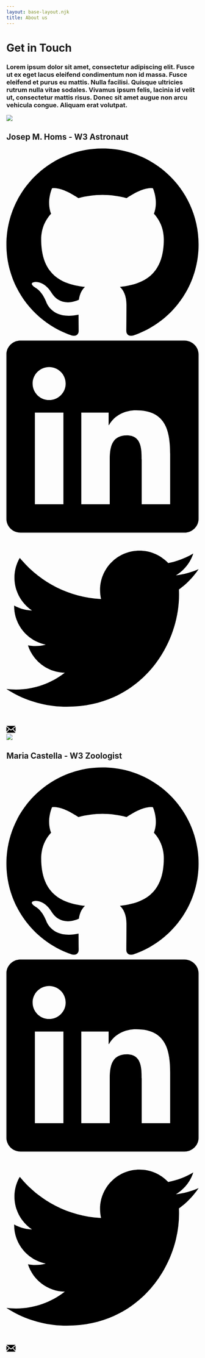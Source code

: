 ```yaml
---
layout: base-layout.njk
title: About us
---
```

<h1> Get in Touch </h1>
<h3>Lorem ipsum dolor sit amet, consectetur adipiscing elit. Fusce ut ex eget lacus eleifend condimentum non id massa. Fusce eleifend et purus eu mattis. Nulla facilisi. Quisque ultricies rutrum nulla vitae sodales. Vivamus ipsum felis, lacinia id velit ut, consectetur mattis risus. Donec sit amet augue non arcu vehicula congue. Aliquam erat volutpat.
</h3>

<div class="social-container">
<div class="social">
    <img src="{{ '/img/txema-about.jpg' | url }}" />
    <div class="social-icons-wrapper">
        <h2>Josep M. Homs - W3 Astronaut</h2>
        <div class="social-icons">
            <a href="https://github.com/jmhoms" title="GitHub" rel="me"><svg xmlns="http://www.w3.org/2000/svg" viewBox="0 0 16 16"   stroke-linejoin="round" stroke-miterlimit="1.414"><path d="M8 0C3.58 0 0 3.582 0 8c0 3.535 2.292 6.533 5.47 7.59.4.075.547-.172.547-.385 0-.19-.007-.693-.01-1.36-2.226.483-2.695-1.073-2.695-1.073-.364-.924-.89-1.17-.89-1.17-.725-.496.056-.486.056-.486.803.056 1.225.824 1.225.824.714 1.223 1.873.87 2.33.665.072-.517.278-.87.507-1.07-1.777-.2-3.644-.888-3.644-3.953 0-.873.31-1.587.823-2.147-.083-.202-.358-1.015.077-2.117 0 0 .672-.215 2.2.82.638-.178 1.323-.266 2.003-.27.68.004 1.364.092 2.003.27 1.527-1.035 2.198-.82 2.198-.82.437 1.102.163 1.915.08 2.117.513.56.823 1.274.823 2.147 0 3.073-1.87 3.75-3.653 3.947.287.246.543.735.543 1.48 0 1.07-.01 1.933-.01 2.195 0 .215.144.463.55.385C13.71 14.53 16 11.534 16 8c0-4.418-3.582-8-8-8"></path></svg></a>
            <a href="https://linkedin.com/in/jmhoms" title="LinkedIn" rel="me"><svg xmlns="http://www.w3.org/2000/svg" viewBox="0 0 16 16"   stroke-linejoin="round" stroke-miterlimit="1.414"><path d="M13.632 13.635h-2.37V9.922c0-.886-.018-2.025-1.234-2.025-1.235 0-1.424.964-1.424 1.96v3.778h-2.37V6H8.51V7.04h.03c.318-.6 1.092-1.233 2.247-1.233 2.4 0 2.845 1.58 2.845 3.637v4.188zM3.558 4.955c-.762 0-1.376-.617-1.376-1.377 0-.758.614-1.375 1.376-1.375.76 0 1.376.617 1.376 1.375 0 .76-.617 1.377-1.376 1.377zm1.188 8.68H2.37V6h2.376v7.635zM14.816 0H1.18C.528 0 0 .516 0 1.153v13.694C0 15.484.528 16 1.18 16h13.635c.652 0 1.185-.516 1.185-1.153V1.153C16 .516 15.467 0 14.815 0z" fill-rule="nonzero"></path></svg></a><a href="https://twitter.com/jmhoms" title="Twitter" rel="me"><svg xmlns="http://www.w3.org/2000/svg" viewBox="0 0 16 16"   stroke-linejoin="round" stroke-miterlimit="1.414"><path d="M16 3.038c-.59.26-1.22.437-1.885.517.677-.407 1.198-1.05 1.443-1.816-.634.375-1.337.648-2.085.795-.598-.638-1.45-1.036-2.396-1.036-1.812 0-3.282 1.468-3.282 3.28 0 .258.03.51.085.75C5.152 5.39 2.733 4.084 1.114 2.1.83 2.583.67 3.147.67 3.75c0 1.14.58 2.143 1.46 2.732-.538-.017-1.045-.165-1.487-.41v.04c0 1.59 1.13 2.918 2.633 3.22-.276.074-.566.114-.865.114-.21 0-.416-.02-.617-.058.418 1.304 1.63 2.253 3.067 2.28-1.124.88-2.54 1.404-4.077 1.404-.265 0-.526-.015-.783-.045 1.453.93 3.178 1.474 5.032 1.474 6.038 0 9.34-5 9.34-9.338 0-.143-.004-.284-.01-.425.64-.463 1.198-1.04 1.638-1.7z" fill-rule="nonzero"></path></svg></a>
            <a href="mailto:jmhoms@gmail.com"><svg xmlns="http://www.w3.org/2000/svg" width="24" height="24" viewBox="0 0 24 24"><path d="M12 12.713l-11.985-9.713h23.971l-11.986 9.713zm-5.425-1.822l-6.575-5.329v12.501l6.575-7.172zm10.85 0l6.575 7.172v-12.501l-6.575 5.329zm-1.557 1.261l-3.868 3.135-3.868-3.135-8.11 8.848h23.956l-8.11-8.848z"/></svg></a>
        </div>
    </div>
</div>

<div class="social">
<img src="{{ '/img/maria-about.jpg' | url }}" />
 <div class="social-icons-wrapper">
        <h2>Maria Castella - W3 Zoologist</h2>
        <div class="social-icons">
            <a href="https://github.com/maria-amaltea" title="GitHub" rel="me"><svg xmlns="http://www.w3.org/2000/svg" viewBox="0 0 16 16"   stroke-linejoin="round" stroke-miterlimit="1.414"><path d="M8 0C3.58 0 0 3.582 0 8c0 3.535 2.292 6.533 5.47 7.59.4.075.547-.172.547-.385 0-.19-.007-.693-.01-1.36-2.226.483-2.695-1.073-2.695-1.073-.364-.924-.89-1.17-.89-1.17-.725-.496.056-.486.056-.486.803.056 1.225.824 1.225.824.714 1.223 1.873.87 2.33.665.072-.517.278-.87.507-1.07-1.777-.2-3.644-.888-3.644-3.953 0-.873.31-1.587.823-2.147-.083-.202-.358-1.015.077-2.117 0 0 .672-.215 2.2.82.638-.178 1.323-.266 2.003-.27.68.004 1.364.092 2.003.27 1.527-1.035 2.198-.82 2.198-.82.437 1.102.163 1.915.08 2.117.513.56.823 1.274.823 2.147 0 3.073-1.87 3.75-3.653 3.947.287.246.543.735.543 1.48 0 1.07-.01 1.933-.01 2.195 0 .215.144.463.55.385C13.71 14.53 16 11.534 16 8c0-4.418-3.582-8-8-8"></path></svg></a>
            <a href="https://linkedin.com/in/maria-castella-28133a110" title="LinkedIn" rel="me"><svg xmlns="http://www.w3.org/2000/svg" viewBox="0 0 16 16"   stroke-linejoin="round" stroke-miterlimit="1.414"><path d="M13.632 13.635h-2.37V9.922c0-.886-.018-2.025-1.234-2.025-1.235 0-1.424.964-1.424 1.96v3.778h-2.37V6H8.51V7.04h.03c.318-.6 1.092-1.233 2.247-1.233 2.4 0 2.845 1.58 2.845 3.637v4.188zM3.558 4.955c-.762 0-1.376-.617-1.376-1.377 0-.758.614-1.375 1.376-1.375.76 0 1.376.617 1.376 1.375 0 .76-.617 1.377-1.376 1.377zm1.188 8.68H2.37V6h2.376v7.635zM14.816 0H1.18C.528 0 0 .516 0 1.153v13.694C0 15.484.528 16 1.18 16h13.635c.652 0 1.185-.516 1.185-1.153V1.153C16 .516 15.467 0 14.815 0z" fill-rule="nonzero"></path></svg></a><a href="https://twitter.com/amaltea33" title="Twitter" rel="me"><svg xmlns="http://www.w3.org/2000/svg" viewBox="0 0 16 16"   stroke-linejoin="round" stroke-miterlimit="1.414"><path d="M16 3.038c-.59.26-1.22.437-1.885.517.677-.407 1.198-1.05 1.443-1.816-.634.375-1.337.648-2.085.795-.598-.638-1.45-1.036-2.396-1.036-1.812 0-3.282 1.468-3.282 3.28 0 .258.03.51.085.75C5.152 5.39 2.733 4.084 1.114 2.1.83 2.583.67 3.147.67 3.75c0 1.14.58 2.143 1.46 2.732-.538-.017-1.045-.165-1.487-.41v.04c0 1.59 1.13 2.918 2.633 3.22-.276.074-.566.114-.865.114-.21 0-.416-.02-.617-.058.418 1.304 1.63 2.253 3.067 2.28-1.124.88-2.54 1.404-4.077 1.404-.265 0-.526-.015-.783-.045 1.453.93 3.178 1.474 5.032 1.474 6.038 0 9.34-5 9.34-9.338 0-.143-.004-.284-.01-.425.64-.463 1.198-1.04 1.638-1.7z" fill-rule="nonzero"></path></svg></a>
            <a href="mailto:maria@amaltea.net"><svg xmlns="http://www.w3.org/2000/svg" width="24" height="24" viewBox="0 0 24 24"><path d="M12 12.713l-11.985-9.713h23.971l-11.986 9.713zm-5.425-1.822l-6.575-5.329v12.501l6.575-7.172zm10.85 0l6.575 7.172v-12.501l-6.575 5.329zm-1.557 1.261l-3.868 3.135-3.868-3.135-8.11 8.848h23.956l-8.11-8.848z"/></svg></a>
        </div>
    </div>
</div>